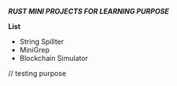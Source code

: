 **_RUST MINI PROJECTS FOR LEARNING PURPOSE_**

**List**

- String Spillter
- MiniGrep
- Blockchain Simulator

// testing purpose
